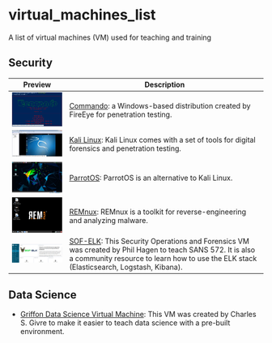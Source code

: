 # virtual_machines_list
A list of virtual machines (VM) used for teaching and training

## Security
| Preview     | Description     |
|------------|------------------|
| <img src="https://github.com/j-chat/virtual_machines_list/blob/master/commando.png" width="250"> | [Commando](https://github.com/fireeye/commando-vm): a Windows-based distribution created by FireEye for penetration testing. |
| <img src="https://github.com/j-chat/virtual_machines_list/blob/master/kali_linux.jpg" width="250"> | [Kali Linux](https://www.osboxes.org/kali-linux/): Kali Linux comes with a set of tools for digital forensics and penetration testing. |
| <img src="https://github.com/j-chat/virtual_machines_list/blob/master/parrot_os.png" width="250"> | [ParrotOS](https://www.osboxes.org/parrot-security-os/): ParrotOS is an alternative to Kali Linux.  |
| <img src="https://github.com/j-chat/virtual_machines_list/blob/master/remnux.png" width="250"> | [REMnux](https://remnux.org/): REMnux is a toolkit for reverse-engineering and analyzing malware.  |
| <img src="https://github.com/j-chat/virtual_machines_list/blob/master/sof-elk.png" width="250"> | [SOF-ELK](https://github.com/philhagen/sof-elk): This Security Operations and Forensics VM was created by Phil Hagen to teach SANS 572. It is also a community resource to learn how to use the ELK stack (Elasticsearch, Logstash, Kibana).   | 

## Data Science
* [Griffon Data Science Virtual Machine](https://github.com/gtkcyber/griffon-vm): This VM was created by Charles S. Givre to make it easier to teach data science with a pre-built environment. 
